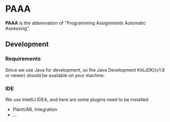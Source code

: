 # PAAA 

**PAAA** is the abbreviation of "Programming Assignments Automatic Assessing".

## Development

### Requirements
Since we use Java for development, so the Java Development Kit(JDK)(v1.8 or newer) should be available on your machine.

### IDE
We use IntelliJ IDEA, and here are some plugins need to be installed:
* PlantUML Integration 
* ...